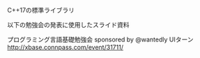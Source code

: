C++17の標準ライブラリ

以下の勉強会の発表に使用したスライド資料

プログラミング言語基礎勉強会 sponsored by @wantedly UIターン
http://xbase.connpass.com/event/31711/


